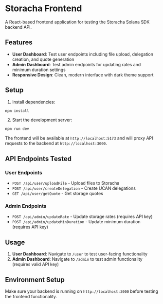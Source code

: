 # Storacha Frontend

A React-based frontend application for testing the Storacha Solana SDK backend API.

## Features

- **User Dashboard**: Test user endpoints including file upload, delegation creation, and quote generation
- **Admin Dashboard**: Test admin endpoints for updating rates and minimum duration settings
- **Responsive Design**: Clean, modern interface with dark theme support

## Setup

1. Install dependencies:
```bash
npm install
```

2. Start the development server:
```bash
npm run dev
```

The frontend will be available at `http://localhost:5173` and will proxy API requests to the backend at `http://localhost:3000`.

## API Endpoints Tested

### User Endpoints
- `POST /api/user/uploadFile` - Upload files to Storacha
- `POST /api/user/createDelegation` - Create UCAN delegations
- `GET /api/user/getQuote` - Get storage quotes

### Admin Endpoints
- `POST /api/admin/updateRate` - Update storage rates (requires API key)
- `POST /api/admin/updateMinDuration` - Update minimum duration (requires API key)

## Usage

1. **User Dashboard**: Navigate to `/user` to test user-facing functionality
2. **Admin Dashboard**: Navigate to `/admin` to test admin functionality (requires valid API key)

## Environment Setup

Make sure your backend is running on `http://localhost:3000` before testing the frontend functionality.
